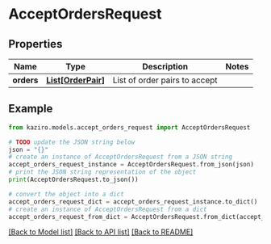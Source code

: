 # AcceptOrdersRequest


## Properties

Name | Type | Description | Notes
------------ | ------------- | ------------- | -------------
**orders** | [**List[OrderPair]**](OrderPair.md) | List of order pairs to accept | 

## Example

```python
from kaziro.models.accept_orders_request import AcceptOrdersRequest

# TODO update the JSON string below
json = "{}"
# create an instance of AcceptOrdersRequest from a JSON string
accept_orders_request_instance = AcceptOrdersRequest.from_json(json)
# print the JSON string representation of the object
print(AcceptOrdersRequest.to_json())

# convert the object into a dict
accept_orders_request_dict = accept_orders_request_instance.to_dict()
# create an instance of AcceptOrdersRequest from a dict
accept_orders_request_from_dict = AcceptOrdersRequest.from_dict(accept_orders_request_dict)
```
[[Back to Model list]](../README.md#documentation-for-models) [[Back to API list]](../README.md#documentation-for-api-endpoints) [[Back to README]](../README.md)


